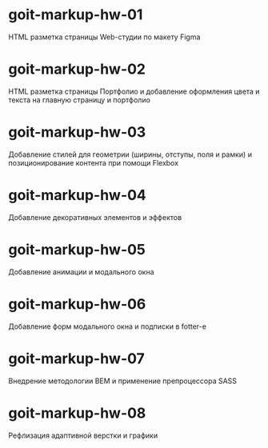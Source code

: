 # goit-markup-hw-01
HTML разметка страницы Web-студии по макету Figma

# goit-markup-hw-02
HTML разметка страницы Портфолио и добавление оформления цвета и текста на главную страницу и портфолио

# goit-markup-hw-03
Добавление стилей для геометрии (ширины, отступы, поля и рамки) и позиционирование контента при помощи Flexbox

# goit-markup-hw-04
Добавление декоративных элементов и эффектов

# goit-markup-hw-05
Добавление анимации и модального окна

# goit-markup-hw-06
Добавление форм модального окна и подписки в fotter-е

# goit-markup-hw-07
Внедрение методологии BEM и применение препроцессора SASS

# goit-markup-hw-08
Рефлизация адаптивной верстки и графики
